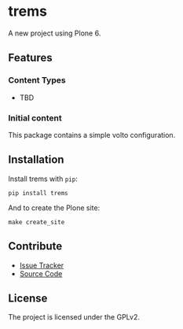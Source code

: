 # trems

A new project using Plone 6.

## Features

### Content Types

- TBD

### Initial content

This package contains a simple volto configuration.

Installation
------------

Install trems with `pip`:

```shell
pip install trems
```
And to create the Plone site:

```shell
make create_site
```

## Contribute

- [Issue Tracker](https://github.com/William-Ourives/trems/issues)
- [Source Code](https://github.com/William-Ourives/trems/)

## License

The project is licensed under the GPLv2.
